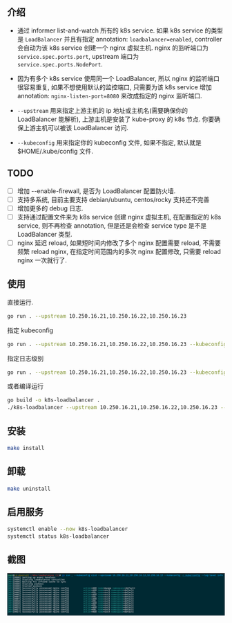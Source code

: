 ## 介绍

- 通过 informer list-and-watch 所有的 k8s service. 如果 k8s service 的类型是 `LoadBalancer` 并且有指定 annotation: `loadbalancer=enabled`, controller 会自动为该 k8s service 创建一个 nginx 虚拟主机. nginx 的监听端口为 `service.spec.ports.port`, upstream 端口为 `service.spec.ports.NodePort`.
- 因为有多个 k8s service 使用同一个 LoadBalancer, 所以 nginx 的监听端口很容易重复, 如果不想使用默认的监控端口, 只需要为该 k8s service 增加 annotation: `nginx-listen-port=8080` 来改成指定的 nginx 监听端口.

- `--upstream` 用来指定上游主机的 ip 地址或主机名(需要确保你的 LoadBalancer 能解析), 上游主机是安装了 kube-proxy 的 k8s 节点. 你要确保上游主机可以被该 LoadBalancer 访问.
- `--kubeconfig` 用来指定你的 kubeconfig 文件, 如果不指定, 默认就是 $HOME/.kube/config 文件.

## TODO

- [ ] 增加 --enable-firewall, 是否为 LoadBalancer 配置防火墙.
- [ ] 支持多系统, 目前主要支持 debian/ubuntu, centos/rocky 支持还不完善
- [ ] 增加更多的 debug 日志.
- [ ] 支持通过配置文件来为 k8s service 创建 nginx 虚拟主机, 在配置指定的 k8s service, 则不再检查 annotation, 但是还是会检查 service type 是不是 LoadBalancer 类型.
- [ ] nginx 延迟 reload, 如果短时间内修改了多个 nginx 配置需要 reload, 不需要频繁 reload nginx, 在指定时间范围内的多次 nginx 配置修改, 只需要 reload nginx 一次就行了.

## 使用

直接运行.

```bash
go run . --upstream 10.250.16.21,10.250.16.22,10.250.16.23
```

指定 kubeconfig

```bash
go run . --upstream 10.250.16.21,10.250.16.22,10.250.16.23 --kubeconfig youConfig
```

指定日志级别

```bash
go run . --upstream 10.250.16.21,10.250.16.22,10.250.16.23 --kubeconfig yourConfig --log-level debug
```

或者编译运行

```bash
go build -o k8s-loadbalancer .
./k8s-loadbalancer --upstream 10.250.16.21,10.250.16.22,10.250.16.23 --kubeconfig youConfig
```

## 安装

```bash
make install
```

## 卸载

```bash
make uninstall
```

## 启用服务

```bash
systemctl enable --now k8s-loadbalancer
systemctl status k8s-loadbalancer
```

## 截图

![logs](docs/imgs/k8s-loadbalancer-logs.png)
